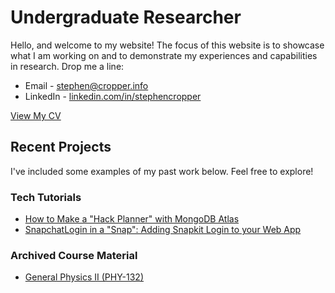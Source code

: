 # Undergraduate Researcher
Hello, and welcome to my website! The focus of this website is to showcase what I am working on and to demonstrate my experiences and capabilities in research.
Drop me a line:
* Email - [stephen@cropper.info](mailto:stephen@cropper.info)
* LinkedIn - [linkedin.com/in/stephencropper](https://www.linkedin.com/in/stephencropper/)

[View My CV](http://cropper.info/cv.pdf)

## Recent Projects

I've included some examples of my past work below. Feel free to explore!

### Tech Tutorials
* [How to Make a "Hack Planner" with MongoDB Atlas](https://stories.mlh.io/how-to-make-a-hack-planner-with-mongodb-8b6fa612645)
* [SnapchatLogin in a "Snap": Adding Snapkit Login to your Web App](https://stories.mlh.io/cleaning-up-beaches-together-with-snap-kit-c4f3203fcb2e)

### Archived Course Material
* [General Physics II (PHY-132)](http://cropper.info/phy132/)


